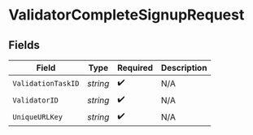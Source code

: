 # ValidatorCompleteSignupRequest


## Fields

| Field              | Type               | Required           | Description        |
| ------------------ | ------------------ | ------------------ | ------------------ |
| `ValidationTaskID` | *string*           | :heavy_check_mark: | N/A                |
| `ValidatorID`      | *string*           | :heavy_check_mark: | N/A                |
| `UniqueURLKey`     | *string*           | :heavy_check_mark: | N/A                |